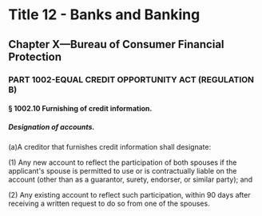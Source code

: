
# Title 12 - Banks and Banking
## Chapter X—Bureau of Consumer Financial Protection
### PART 1002-EQUAL CREDIT OPPORTUNITY ACT (REGULATION B)
#### § 1002.10 Furnishing of credit information.
##### Designation of accounts.

(a)A creditor that furnishes credit information shall designate:

(1) Any new account to reflect the participation of both spouses if the applicant's spouse is permitted to use or is contractually liable on the account (other than as a guarantor, surety, endorser, or similar party); and

(2) Any existing account to reflect such participation, within 90 days after receiving a written request to do so from one of the spouses.
